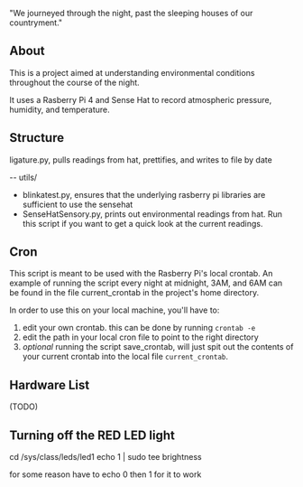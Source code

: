 "We journeyed through the night, past the sleeping houses of our countryment."

## About
This is a project aimed at understanding environmental conditions throughout the course of the night.

It uses a Rasberry Pi 4 and Sense Hat to record atmospheric pressure, humidity, and temperature. 


## Structure
ligature.py, pulls readings from hat, prettifies, and writes to file by date

-- utils/
   - blinkatest.py, ensures that the underlying rasberry pi libraries
     		    are sufficient to use the sensehat
   - SenseHatSensory.py, prints out environmental readings from hat. Run this script if you want to get a quick look at the current readings.

## Cron
This script is meant to be used with the Rasberry Pi's local crontab. An example of running the script every night at midnight, 3AM, and 6AM can be found in the file current_crontab in the project's home directory.

In order to use this on your local machine, you'll have to:
1. edit your own crontab. this can be done by running `crontab -e`
2. edit the path in your local cron file to point to the right directory
3. *optional* running the script save_crontab, will just spit out the contents of your current crontab into the local file `current_crontab`.
   
## Hardware List
   (TODO)

## Turning off the RED LED light
   cd /sys/class/leds/led1
   echo 1 | sudo tee brightness

for some reason have to echo 0 then 1 for it to work